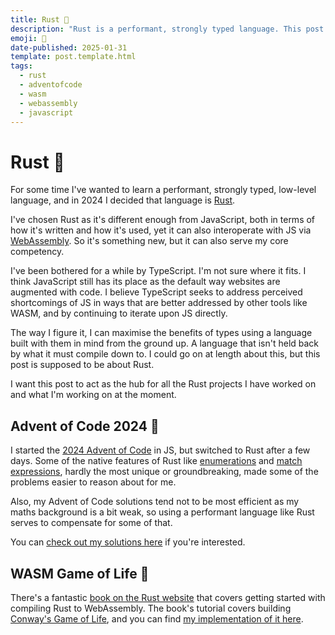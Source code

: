 ```yaml
---
title: Rust 🦀
description: "Rust is a performant, strongly typed language. This post covers why I chose to learn it, and some stuff I've made with it."
emoji: 🦀
date-published: 2025-01-31
template: post.template.html
tags:
  - rust
  - adventofcode
  - wasm
  - webassembly
  - javascript
---
```


# Rust 🦀

For some time I've wanted to learn a performant, strongly typed, low-level language, and in 2024 I decided that language is [Rust][rust-lang].

I've chosen Rust as it's different enough from JavaScript, both in terms of how it's written and how it's used, yet it can also interoperate with JS via [WebAssembly][wasm]. So it's something new, but it can also serve my core competency.

I've been bothered for a while by TypeScript. I'm not sure where it fits. I think JavaScript still has its place as the default way websites are augmented with code. I believe TypeScript seeks to address perceived shortcomings of JS in ways that are better addressed by other tools like WASM, and by continuing to iterate upon JS directly.

The way I figure it, I can maximise the benefits of types using a language built with them in mind from the ground up. A language that isn't held back by what it must compile down to. I could go on at length about this, but this post is supposed to be about Rust.

I want this post to act as the hub for all the Rust projects I have worked on and what I'm working on at the moment.

## Advent of Code 2024 🎄

I started the [2024 Advent of Code][aoc2024] in JS, but switched to Rust after a few days. Some of the native features of Rust like [enumerations][rust-enum] and [match expressions][rust-match], hardly the most unique or groundbreaking, made some of the problems easier to reason about for me.

Also, my Advent of Code solutions tend not to be most efficient as my maths background is a bit weak, so using a performant language like Rust serves to compensate for some of that.

You can [check out my solutions here][my-aoc2024] if you're interested.

## WASM Game of Life 🧬

There's a fantastic [book on the Rust website][rust-wasm-book] that covers getting started with compiling Rust to WebAssembly. The book's tutorial covers building [Conway's Game of Life][game-of-life], and you can find [my implementation of it here][my-gol].

[rust-lang]: https://www.rust-lang.org/
[wasm]: https://developer.mozilla.org/en-US/docs/WebAssembly
[aoc2024]: https://adventofcode.com/2024
[rust-enum]: https://doc.rust-lang.org/book/ch06-01-defining-an-enum.html
[rust-match]: https://doc.rust-lang.org/book/ch06-02-match.html
[my-aoc2024]: https://github.com/chrisnewtn/adventofcode2024
[rust-wasm-book]: https://rustwasm.github.io/docs/book/
[game-of-life]: https://en.wikipedia.org/wiki/Conway%27s_Game_of_Life
[my-gol]: https://game-of-life.chrisnewtn.com/
